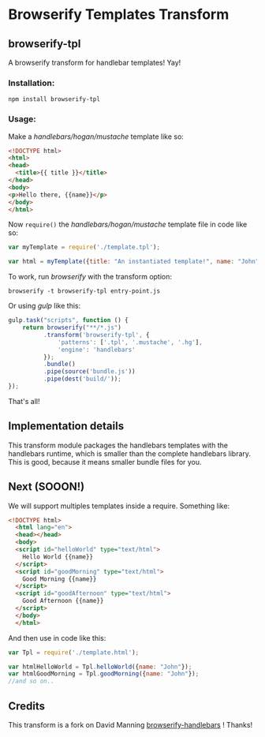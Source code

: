 # Browserify Templates Transform
## browserify-tpl

A browserify transform for handlebar templates! Yay!

### Installation:

`npm install browserify-tpl`

### Usage:

Make a *handlebars/hogan/mustache* template like so:

```html
<!DOCTYPE html>
<html>
<head>
  <title>{{ title }}</title>
</head>
<body>
<p>Hello there, {{name}}</p>
</body>
</html>
```

Now `require()` the *handlebars/hogan/mustache* template file in code like so:

```javascript
var myTemplate = require('./template.tpl');

var html = myTemplate({title: "An instantiated template!", name: "John"});
```

To work, run *browserify* with the transform option:

`browserify -t browserify-tpl entry-point.js`

Or using *gulp* like this:

```javascript
gulp.task("scripts", function () {
    return browserify("**/*.js")
          .transform('browserify-tpl', {
              'patterns': ['.tpl', '.mustache', '.hg'],
              'engine': 'handlebars'
          });
          .bundle()
          .pipe(source('bundle.js'))
          .pipe(dest('build/'));
});
```

That's all!

## Implementation details

This transform module packages the handlebars templates with the handlebars runtime, which is smaller than the complete handlebars library. This is good, because it means smaller bundle files for you.

## Next (SOOON!)

We will support multiples templates inside a require. Something like:

```html
<!DOCTYPE html>
  <html lang="en">
  <head></head>
  <body>
  <script id="helloWorld" type="text/html">
    Hello World {{name}}
  </script>
  <script id="goodMorning" type="text/html">
    Good Morning {{name}}
  </script>
  <script id="goodAfternoon" type="text/html">
    Good Afternoon {{name}}
  </script>
  </body>
  </html>
```
And then use in code like this:

```javascript
var Tpl = require('./template.html');

var htmlHelloWorld = Tpl.helloWorld({name: "John"});
var htmlGoodMorning = Tpl.goodMorning({name: "John"});
//and so on..
```

## Credits

This transform is a fork on David Manning [browserify-handlebars](https://github.com/dlmanning/browserify-handlebars) !
Thanks!
